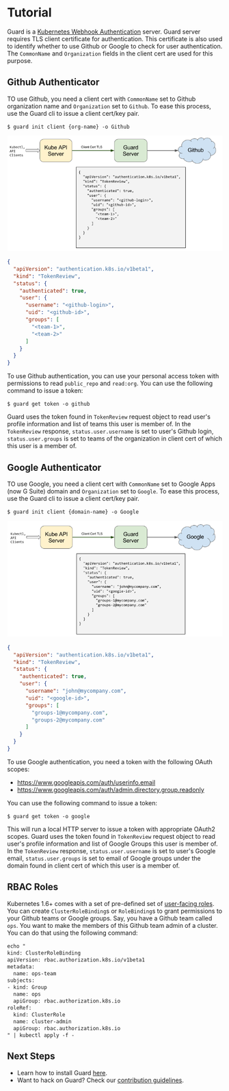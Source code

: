 # Tutorial

Guard is a [Kubernetes Webhook Authentication](https://kubernetes.io/docs/admin/authentication/#webhook-token-authentication) server. Guard server requires TLS client certificate for authentication. This certificate is also used to identify whether to use Github or Google to check for user authentication. The `CommonName` and `Organization` fields in the client cert are used for this purpose.

## Github Authenticator
TO use Github, you need a client cert with `CommonName` set to Github organization name and `Organization` set to `Github`. To ease this process, use the Guard cli to issue a client cert/key pair.
```console
$ guard init client {org-name} -o Github
```

![github-webhook-flow](/docs/images/github-webhook-flow.png)

```json
{
  "apiVersion": "authentication.k8s.io/v1beta1",
  "kind": "TokenReview",
  "status": {
    "authenticated": true,
    "user": {
      "username": "<github-login>",
      "uid": "<github-id>",
      "groups": [
        "<team-1>",
        "<team-2>"
      ]
    }
  }
}
```

To use Github authentication, you can use your personal access token with permissions to read `public_repo` and `read:org`. You can use the following command to issue a token:
```
$ guard get token -o github
```
Guard uses the token found in `TokenReview` request object to read user's profile information and list of teams this user is member of. In the `TokenReview` response, `status.user.username` is set to user's Github login, `status.user.groups` is set to teams of the organization in client cert of which this user is a member of.


## Google Authenticator
TO use Google, you need a client cert with `CommonName` set to Google Apps (now G Suite) domain and `Organization` set to `Google`. To ease this process, use the Guard cli to issue a client cert/key pair.
```console
$ guard init client {domain-name} -o Google
```

![google-webhook-flow](/docs/images/google-webhook-flow.png)
```json
{
  "apiVersion": "authentication.k8s.io/v1beta1",
  "kind": "TokenReview",
  "status": {
    "authenticated": true,
    "user": {
      "username": "john@mycompany.com",
      "uid": "<google-id>",
      "groups": [
        "groups-1@mycompany.com",
        "groups-2@mycompany.com"
      ]
    }
  }
}
```
To use Google authentication, you need a token with the following OAuth scopes:
 - https://www.googleapis.com/auth/userinfo.email
 - https://www.googleapis.com/auth/admin.directory.group.readonly

You can use the following command to issue a token:
```
$ guard get token -o google
```
This will run a local HTTP server to issue a token with appropriate OAuth2 scopes. Guard uses the token found in `TokenReview` request object to read user's profile information and list of Google Groups this user is member of. In the `TokenReview` response, `status.user.username` is set to user's Google email, `status.user.groups` is set to email of Google groups under the domain found in client cert of which this user is a member of.

## RBAC Roles

Kubernetes 1.6+ comes with a set of pre-defined set of [user-facing roles](https://kubernetes.io/docs/admin/authorization/rbac/#user-facing-roles). You can create `ClusterRoleBinding`s or `RoleBinding`s to grant permissions to your Github teams or Google groups. Say, you have a Github team called `ops`. You want to make the members of this Github team admin of a cluster. You can do that using the following command:

```console
echo "
kind: ClusterRoleBinding
apiVersion: rbac.authorization.k8s.io/v1beta1
metadata:
  name: ops-team
subjects:
- kind: Group
  name: ops
  apiGroup: rbac.authorization.k8s.io
roleRef:
  kind: ClusterRole
  name: cluster-admin
  apiGroup: rbac.authorization.k8s.io
" | kubectl apply -f -
```


## Next Steps
- Learn how to install Guard [here](/docs/install.md).
- Want to hack on Guard? Check our [contribution guidelines](/CONTRIBUTING.md).
